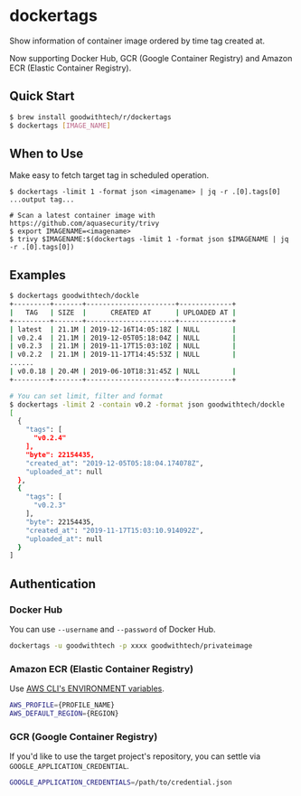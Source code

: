 # dockertags
Show information of container image ordered by time tag created at.

Now supporting Docker Hub, GCR (Google Container Registry) and Amazon ECR (Elastic Container Registry).


## Quick Start

```bash
$ brew install goodwithtech/r/dockertags
$ dockertags [IMAGE_NAME]
```

## When to Use

Make easy to fetch target tag in scheduled operation.
 
```.env
$ dockertags -limit 1 -format json <imagename> | jq -r .[0].tags[0]
...output tag...

# Scan a latest container image with https://github.com/aquasecurity/trivy
$ export IMAGENAME=<imagename>
$ trivy $IMAGENAME:$(dockertags -limit 1 -format json $IMAGENAME | jq -r .[0].tags[0])
```

## Examples

```bash
$ dockertags goodwithtech/dockle
+---------+-------+----------------------+-------------+
|   TAG   | SIZE  |      CREATED AT      | UPLOADED AT |
+---------+-------+----------------------+-------------+
| latest  | 21.1M | 2019-12-16T14:05:18Z | NULL        |
| v0.2.4  | 21.1M | 2019-12-05T05:18:04Z | NULL        |
| v0.2.3  | 21.1M | 2019-11-17T15:03:10Z | NULL        |
| v0.2.2  | 21.1M | 2019-11-17T14:45:53Z | NULL        |
...... 
| v0.0.18 | 20.4M | 2019-06-10T18:31:45Z | NULL        |
+---------+-------+----------------------+-------------+

# You can set limit, filter and format
$ dockertags -limit 2 -contain v0.2 -format json goodwithtech/dockle
[
  {
    "tags": [
      "v0.2.4"
    ],
    "byte": 22154435,
    "created_at": "2019-12-05T05:18:04.174078Z",
    "uploaded_at": null
  },
  {
    "tags": [
      "v0.2.3"
    ],
    "byte": 22154435,
    "created_at": "2019-11-17T15:03:10.914092Z",
    "uploaded_at": null
  }
]
```


## Authentication

### Docker Hub

You can use `--username` and `--password` of Docker Hub.

```bash
dockertags -u goodwithtech -p xxxx goodwithtech/privateimage
```

### Amazon ECR (Elastic Container Registry)

Use [AWS CLI's ENVIRONMENT variables](https://docs.aws.amazon.com/cli/latest/userguide/cli-configure-envvars.html).

```bash
AWS_PROFILE={PROFILE_NAME}
AWS_DEFAULT_REGION={REGION}
```

### GCR (Google Container Registry)

If you'd like to use the target project's repository, you can settle via `GOOGLE_APPLICATION_CREDENTIAL`.

```bash
GOOGLE_APPLICATION_CREDENTIALS=/path/to/credential.json
```

